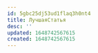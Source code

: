 ```yaml
---
id: 5gbc25dj53ud1flaq3h0nt4
title: ЛучшаяСтатья
desc: ''
updated: 1648742567615
created: 1648742567615
---
```


